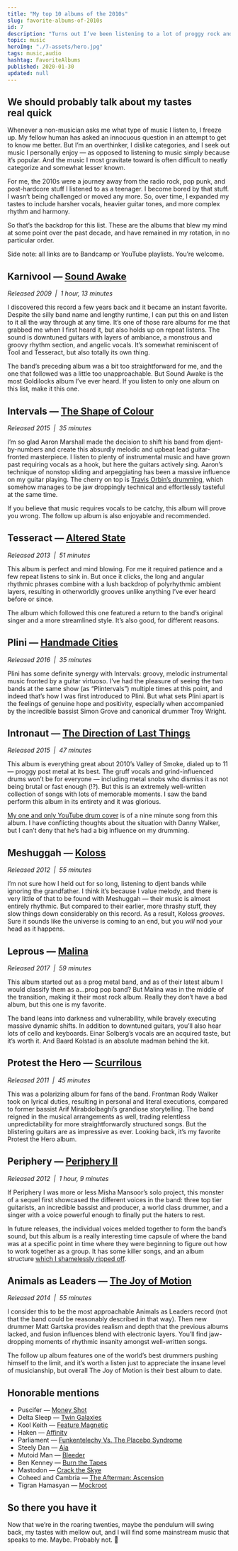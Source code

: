 ```yaml
---
title: "My top 10 albums of the 2010s"
slug: favorite-albums-of-2010s
id: 7
description: "Turns out I’ve been listening to a lot of proggy rock and metal."
topic: music
heroImg: "./7-assets/hero.jpg"
tags: music,audio
hashtag: FavoriteAlbums
published: 2020-01-30
updated: null
---
```


## We should probably talk about my tastes real quick

Whenever a non-musician asks me what type of music I listen to, I freeze up. My fellow human has asked an innocuous question in an attempt to get to know me better. But I’m an overthinker, I dislike categories, and I seek out music I personally enjoy — as opposed to listening to music simply because it’s popular. And the music I most gravitate toward is often difficult to neatly categorize and somewhat lesser known.

For me, the 2010s were a journey away from the radio rock, pop punk, and post-hardcore stuff I listened to as a teenager. I become bored by that stuff. I wasn’t being challenged or moved any more. So, over time, I expanded my tastes to include harsher vocals, heavier guitar tones, and more complex rhythm and harmony.

So that’s the backdrop for this list. These are the albums that blew my mind at some point over the past decade, and have remained in my rotation, in no particular order.

Side note: all links are to Bandcamp or YouTube playlists. You’re welcome.

## Karnivool — [Sound Awake](https://www.youtube.com/watch?v=Cjvtx3HMUks&list=PL6E86AD3BA50F2620)
*Released 2009  |  1 hour, 13 minutes*

I discovered this record a few years back and it became an instant favorite. Despite the silly band name and lengthy runtime, I can put this on and listen to it all the way through at any time. It’s one of those rare albums for me that grabbed me when I first heard it, but also holds up on repeat listens. The sound is downtuned guitars with layers of ambiance, a monstrous and groovy rhythm section, and angelic vocals. It’s somewhat reminiscent of Tool and Tesseract, but also totally its own thing. 

The band’s preceding album was a bit too straightforward for me, and the one that followed was a little too unapproachable. But Sound Awake is the most Goldilocks album I’ve ever heard. If you listen to only one album on this list, make it this one.

## Intervals — [The Shape of Colour](https://intervalsmusic.bandcamp.com/album/the-shape-of-colour)
*Released 2015  |  35 minutes*

I’m so glad Aaron Marshall made the decision to shift his band from djent-by-numbers and create this absurdly melodic and upbeat lead guitar-fronted masterpiece. I listen to plenty of instrumental music and have grown past requiring vocals as a hook, but here the guitars actively sing. Aaron’s technique of nonstop sliding and arpeggiating has been a massive influence on my guitar playing. The cherry on top is [Travis Orbin’s drumming](https://www.youtube.com/watch?v=QZ7SvdqwXvE), which somehow manages to be jaw droppingly technical and effortlessly tasteful at the same time.

If you believe that music requires vocals to be catchy, this album will prove you wrong. The follow up album is also enjoyable and recommended.

## Tesseract — [Altered State](https://www.youtube.com/watch?v=H5lyVRLsFBk&list=PLZ9DoO2uX9wWxAi3Zv5NNwpxdCQ4-rKEQ)
*Released 2013  |  51 minutes*

This album is perfect and mind blowing. For me it required patience and a few repeat listens to sink in. But once it clicks, the long and angular rhythmic phrases combine with a lush backdrop of polyrhythmic ambient layers, resulting in otherworldly grooves unlike anything I’ve ever heard before or since.

The album which followed this one featured a return to the band’s original singer and a more streamlined style. It’s also good, for different reasons.

## Plini — [Handmade Cities](https://plini.bandcamp.com/album/handmade-cities)
*Released 2016  |  35 minutes*

Plini has some definite synergy with Intervals: groovy, melodic instrumental music fronted by a guitar virtuoso. I’ve had the pleasure of seeing the two bands at the same show (as “Plintervals”) multiple times at this point, and indeed that’s how I was first introduced to Plini. But what sets Plini apart is the feelings of genuine hope and positivity, especially when accompanied by the incredible bassist Simon Grove and canonical drummer Troy Wright.

## Intronaut — [The Direction of Last Things](https://www.youtube.com/watch?v=MOxxAdRtU1w&list=PLyGCalzbDMEhtctvXqqWPAdepWbG6fCM6&index=1)
*Released 2015  |  47 minutes*

This album is everything great about 2010’s Valley of Smoke, dialed up to 11 — proggy post metal at its best. The gruff vocals and grind-influenced drums won’t be for everyone — including metal snobs who dismiss it as not being brutal or fast enough (⁉️). But this is an extremely well-written collection of songs with lots of memorable moments. I saw the band perform this album in its entirety and it was glorious.

[My one and only YouTube drum cover](https://www.youtube.com/watch?v=xBwMKoMChh4) is of a nine minute song from this album. I have conflicting thoughts about the situation with Danny Walker, but I can’t deny that he’s had a big influence on my drumming.

## Meshuggah — [Koloss](https://www.youtube.com/watch?v=fTYXbFsWg-M&list=PLM-zsQgjdEs-CKOKICC1AnI4drmve-8xm&index=2&t=0s)
*Released 2012  |  55 minutes*

I’m not sure how I held out for so long, listening to djent bands while ignoring the grandfather. I think it’s because I value melody, and there is very little of that to be found with Meshuggah — their music is almost entirely rhythmic. But compared to their earlier, more thrashy stuff, they slow things down considerably on this record. As a result, Koloss *grooves*. Sure it sounds like the universe is coming to an end, but you *will* nod your head as it happens.

## Leprous — [Malina](https://www.youtube.com/watch?v=xnaEFtFWn7s&list=PLqgxpDEbtKXm5gciOn7QmbV1PoCmboDyX)
*Released 2017  |  59 minutes*

This album started out as a prog metal band, and as of their latest album I would classify them as a...prog pop band? But Malina was in the middle of the transition, making it their most rock album. Really they don’t have a bad album, but this one is my favorite. 

The band leans into darkness and vulnerability, while bravely executing massive dynamic shifts. In addition to downtuned guitars, you’ll also hear lots of cello and keyboards. Einar Solberg’s vocals are an acquired taste, but it’s worth it. And Baard Kolstad is an absolute madman behind the kit.

## Protest the Hero — [Scurrilous](https://www.youtube.com/watch?v=idJuPs1bzSk&list=PL0_zNfFY45yDmNTPg0rb7I77nMGEJWrvs&index=1)
*Released 2011  |  45 minutes*

This was a polarizing album for fans of the band. Frontman Rody Walker took on lyrical duties, resulting in personal and literal executions, compared to former bassist Arif Mirabdolbaghi’s grandiose storytelling. The band reigned in the musical arrangements as well, trading relentless unpredictability for more straightforwardly structured songs. But the blistering guitars are as impressive as ever. Looking back, it’s my favorite Protest the Hero album.

## Periphery — [Periphery II](https://www.youtube.com/watch?v=pfeUJ6lxb88)
*Released 2012  |  1 hour, 9 minutes*

If Periphery I was more or less Misha Mansoor’s solo project, this monster of a sequel first showcased the different voices in the band: three top tier guitarists, an incredible bassist and producer, a world class drummer, and a singer with a voice powerful enough to finally put the haters to rest.

In future releases, the individual voices melded together to form the band’s sound, but this album is a really interesting time capsule of where the band was at a specific point in time where they were beginning to figure out how to work together as a group. It has some killer songs, and an album structure [which I shamelessly ripped off](https://bigmath.bandcamp.com/album/beyond-the-meridian).

## Animals as Leaders — [The Joy of Motion](https://www.youtube.com/watch?v=lbA3jxab4A0&list=PLH22-xSMERQpG4M9HshhXUJ9OKMNlwU8T)
*Released 2014  |  55 minutes*

I consider this to be the most approachable Animals as Leaders record (not that the band could be reasonably described in that way). Then new drummer Matt Gartska provides realism and depth that the previous albums lacked, and fusion influences blend with electronic layers. You’ll find jaw-dropping moments of rhythmic insanity amongst well-written songs.

The follow up album features one of the world’s best drummers pushing himself to the limit, and it’s worth a listen just to appreciate the insane level of musicianship, but overall The Joy of Motion is their best album to date.

## Honorable mentions
- Puscifer — [Money Shot](https://www.youtube.com/watch?v=mz7XK847zZc)
- Delta Sleep — [Twin Galaxies](https://deltasleep.bandcamp.com/album/twin-galaxies-2)
- Kool Keith — [Feature Magnetic](https://mmg-koolkeith.bandcamp.com/album/feature-magnetic)
- Haken — [Affinity](https://www.youtube.com/watch?v=AvhjDInyGYQ&list=OLAK5uy_lxUla1CfTBmDKQ576Dnf9VbwbsB6cieK8)
- Parliament — [Funkentelechy Vs. The Placebo Syndrome](https://www.youtube.com/watch?v=HNzIA1FZsyQ&list=PL6RfHnUA3FwVx77-jloOK6h7iP3Nogjfh)
- Steely Dan — [Aja](https://www.youtube.com/watch?v=9E62VjcaTEA&list=OLAK5uy_k1bmKyX3ZwpFftKrooQJyw9CN1l3H6S4c)
- Mutoid Man — [Bleeder](https://mutoidman.bandcamp.com/album/bleeder)
- Ben Kenney — [Burn the Tapes](https://benkenney.bandcamp.com/album/burn-the-tapes)
- Mastodon — [Crack the Skye](https://www.youtube.com/playlist?list=PL6ogdCG3tAWhGTXuRCdbqHxK_EKsUEfc9)
- Coheed and Cambria — [The Afterman: Ascension](https://www.youtube.com/playlist?list=PLaX3xwMymryQCjbQNosjrO5DFulQLPTxB)
- Tigran Hamasyan — [Mockroot](https://www.youtube.com/watch?v=XYrRM7wBMXw&list=PLAGJKR_6zhKqzJwS_rHJttflouyqBU4Y4)

## So there you have it
Now that we’re in the roaring twenties, maybe the pendulum will swing back, my tastes with mellow out, and I will find some mainstream music that speaks to me. Maybe. Probably not. 😬
